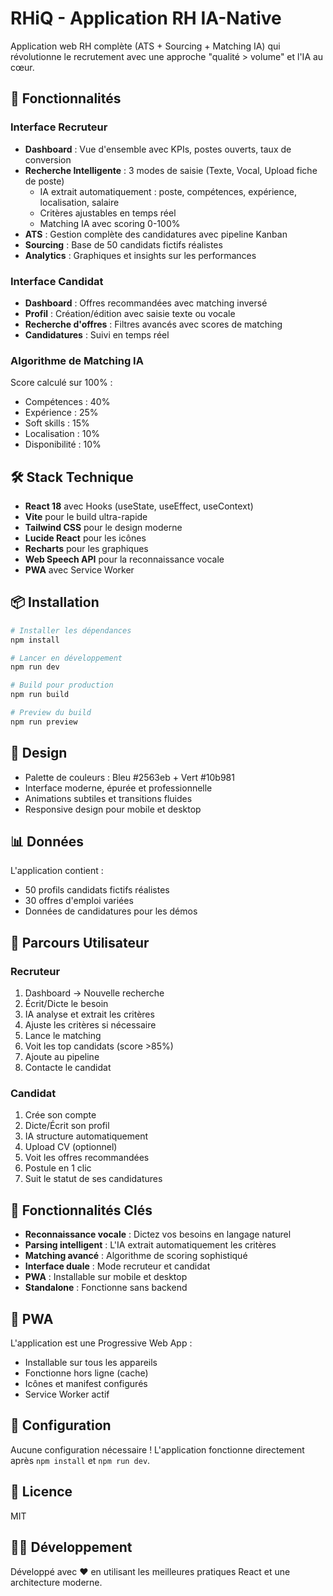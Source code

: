 # RHiQ - Application RH IA-Native

Application web RH complète (ATS + Sourcing + Matching IA) qui révolutionne le recrutement avec une approche "qualité > volume" et l'IA au cœur.

## 🚀 Fonctionnalités

### Interface Recruteur
- **Dashboard** : Vue d'ensemble avec KPIs, postes ouverts, taux de conversion
- **Recherche Intelligente** : 3 modes de saisie (Texte, Vocal, Upload fiche de poste)
  - IA extrait automatiquement : poste, compétences, expérience, localisation, salaire
  - Critères ajustables en temps réel
  - Matching IA avec scoring 0-100%
- **ATS** : Gestion complète des candidatures avec pipeline Kanban
- **Sourcing** : Base de 50 candidats fictifs réalistes
- **Analytics** : Graphiques et insights sur les performances

### Interface Candidat
- **Dashboard** : Offres recommandées avec matching inversé
- **Profil** : Création/édition avec saisie texte ou vocale
- **Recherche d'offres** : Filtres avancés avec scores de matching
- **Candidatures** : Suivi en temps réel

### Algorithme de Matching IA
Score calculé sur 100% :
- Compétences : 40%
- Expérience : 25%
- Soft skills : 15%
- Localisation : 10%
- Disponibilité : 10%

## 🛠️ Stack Technique

- **React 18** avec Hooks (useState, useEffect, useContext)
- **Vite** pour le build ultra-rapide
- **Tailwind CSS** pour le design moderne
- **Lucide React** pour les icônes
- **Recharts** pour les graphiques
- **Web Speech API** pour la reconnaissance vocale
- **PWA** avec Service Worker

## 📦 Installation

```bash
# Installer les dépendances
npm install

# Lancer en développement
npm run dev

# Build pour production
npm run build

# Preview du build
npm run preview
```

## 🎨 Design

- Palette de couleurs : Bleu #2563eb + Vert #10b981
- Interface moderne, épurée et professionnelle
- Animations subtiles et transitions fluides
- Responsive design pour mobile et desktop

## 📊 Données

L'application contient :
- 50 profils candidats fictifs réalistes
- 30 offres d'emploi variées
- Données de candidatures pour les démos

## 🎯 Parcours Utilisateur

### Recruteur
1. Dashboard → Nouvelle recherche
2. Écrit/Dicte le besoin
3. IA analyse et extrait les critères
4. Ajuste les critères si nécessaire
5. Lance le matching
6. Voit les top candidats (score >85%)
7. Ajoute au pipeline
8. Contacte le candidat

### Candidat
1. Crée son compte
2. Dicte/Écrit son profil
3. IA structure automatiquement
4. Upload CV (optionnel)
5. Voit les offres recommandées
6. Postule en 1 clic
7. Suit le statut de ses candidatures

## 🌟 Fonctionnalités Clés

- **Reconnaissance vocale** : Dictez vos besoins en langage naturel
- **Parsing intelligent** : L'IA extrait automatiquement les critères
- **Matching avancé** : Algorithme de scoring sophistiqué
- **Interface duale** : Mode recruteur et candidat
- **PWA** : Installable sur mobile et desktop
- **Standalone** : Fonctionne sans backend

## 📱 PWA

L'application est une Progressive Web App :
- Installable sur tous les appareils
- Fonctionne hors ligne (cache)
- Icônes et manifest configurés
- Service Worker actif

## 🔧 Configuration

Aucune configuration nécessaire ! L'application fonctionne directement après `npm install` et `npm run dev`.

## 📄 Licence

MIT

## 👨‍💻 Développement

Développé avec ❤️ en utilisant les meilleures pratiques React et une architecture moderne.

